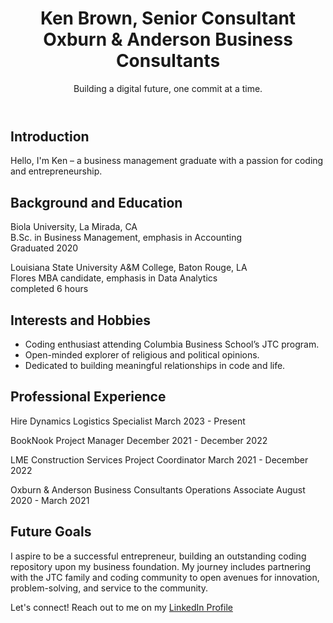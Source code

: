 <header>
    <h1>Ken Brown, Senior Consultant<br>
      Oxburn & Anderson Business Consultants</h1>
    <p>Building a digital future, one commit at a time.</p>
  </header>

  <section id="introduction">
    <h2>Introduction</h2>
    <p>Hello, I'm Ken – a business management graduate with a passion for coding and entrepreneurship.</p>
  </section>

  <section id="background">
    <h2>Background and Education</h2>
    <p>Biola University, La Mirada, CA<br>
      B.Sc. in Business Management, emphasis in Accounting<br>
      Graduated 2020</p>
    <p>Louisiana State University A&M College, Baton Rouge, LA<br>
    Flores MBA candidate, emphasis in Data Analytics<br>
    completed 6 hours</p>
  </section>

  <section id="interests">
    <h2>Interests and Hobbies</h2>
    <ul>
      <li>Coding enthusiast attending Columbia Business School’s JTC program.</li>
      <li>Open-minded explorer of religious and political opinions.</li>
      <li>Dedicated to building meaningful relationships in code and life.</li>
    </ul>
  </section>

  <section id="experience">
    <h2>Professional Experience</h2>
    <p>Hire Dynamics
      Logistics Specialist
      March 2023 - Present</p>
      <p>BookNook
      Project Manager
      December 2021 - December 2022</p>
      <p>LME Construction Services
      Project Coordinator
      March 2021 - December 2022</p>
      <p>Oxburn & Anderson Business Consultants
      Operations Associate
      August 2020 - March 2021</p>
  </section>

  <section id="goals">
    <h2>Future Goals</h2>
    <p>I aspire to be a successful entrepreneur, building an outstanding coding repository upon my business foundation. My journey includes partnering with the JTC family and coding community to open avenues for innovation, problem-solving, and service to the community.</p>
  </section>

  <footer>
    <p>Let's connect! Reach out to me on my <a href="https://www.linkedin.com/in/kennethbrownatl" target="_blank">LinkedIn Profile</a></p>
  </footer>

</body>

